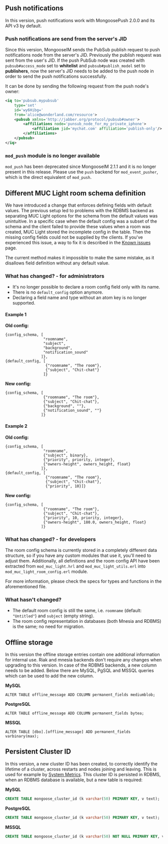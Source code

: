 ## Push notifications

In this version, push notifications work with MongoosePush 2.0.0 and its API v3 by default.

### Push notifications are send from the server's JID

Since this version, MongooseIM sends the PubSub publish request to push notifications node from the server's JID.
Previously the publish request was sent from the user's JID.
If the push PubSub node was created with `pubsub#access_mode` set to **whitelist** and `pubsub#publish_model` set to **publishers**,
now the server's JID needs to be added to the push node in order to send the push notifications successfully.

It can be done by sending the following request from the push node's owner:

```xml
<iq to='pubsub.mypubsub'
    type='set'
    id='wy6Hibg='
    from='alice@wonderland.com/resource'>
	<pubsub xmlns='http://jabber.org/protocol/pubsub#owner'>
		<affiliations node='punsub_node_for_my_private_iphone'>
			<affiliation jid='mychat.com' affiliation='publish-only'/>
		</affiliations>
	</pubsub>
</iq>
```

### `mod_push` module is no longer available

`mod_push` has been deprecated since MongooseIM 2.1.1 and it is no longer present in this release.
Please use the `push` backend for `mod_event_pusher`, which is the direct equivalent of `mod_push`.

## Different MUC Light room schema definition

We have introduced a change that enforces defining fields with default values.
The previous setup led to problems with the RDBMS backend as separating MUC Light options for the schema from the default values was unintuitive.
In a specific case when the default config was a subset of the schema and the client failed to provide these values when a room was created, MUC Light stored the incomplete config in the table.
Then the missing config fields could not be supplied by the clients.
If you've experienced this issue, a way to fix it is described in the [Known issues](../operation-and-maintenance/known-issues.md) page.

The current method makes it impossible to make the same mistake, as it disallows field definition without any default value.

### What has changed? - for administrators

* It's no longer possible to declare a room config field only with its name.
* There is no `default_config` option anymore.
* Declaring a field name and type without an atom key is no longer supported.

#### Example 1

**Old config:**

```
{config_schema, [
                 "roomname",
                 "subject",
                 "background",
                 "notification_sound"
                ]},
{default_config, [
                  {"roomname", "The room"},
                  {"subject", "Chit-chat"}
                 ]}
```

**New config:**

```
{config_schema, [
                 {"roomname", "The room"},
                 {"subject", "Chit-chat"},
                 {"background", ""},
                 {"notification_sound", ""}
                ]}
```

#### Example 2

**Old config:**

```
{config_schema, [
                 "roomname",
                 {"subject", binary},
                 {"priority", priority, integer},
                 {"owners-height", owners_height, float}
                ]},
{default_config, [
                  {"roomname", "The room"},
                  {"subject", "Chit-chat"},
                  {"priority", 10}]}
```

**New config:**

```
{config_schema, [
                 {"roomname", "The room"},
                 {"subject", "Chit-chat"},
                 {"priority", 10, priority, integer},
                 {"owners-height", 180.0, owners_height, float}
                ]}

```

### What has changed? - for developers

The room config schema is currently stored in a completely different data structure, so if you have any custom modules that use it, you'll need to adjust them.
Additionally, all definitions and the room config API have been extracted from `mod_muc_light.hrl` and `mod_muc_light_utils.erl` into `mod_muc_light_room_config.erl` module.

For more information, please check the specs for types and functions in the aforementioned file.

### What hasn't changed?

* The default room config is still the same, i.e. `roomname` (default: `"Untitled"`) and `subject` (empty string).
* The room config representation in databases (both Mnesia and RDBMS) is the same; no need for migration.

## Offline storage

In this version the offline storage entries contain one additional information for internal use.
Riak and mnesia backends don't require any changes when upgrading to this version.
In case of the RDBMS backends, a new column needs to be added.
Below there are MySQL, PgSQL and MSSQL queries which can be used to add the new column.

**MySQL**

```
ALTER TABLE offline_message ADD COLUMN permanent_fields mediumblob;
```

**PostgreSQL**

```
ALTER TABLE offline_message ADD COLUMN permanent_fields bytea;
```

**MSSQL**

```
ALTER TABLE [dbo].[offline_message] ADD permanent_fields varbinary(max);
```

## Persistent Cluster ID

In this version, a new cluster ID has been created, to correctly identify the lifetime of a cluster,
across restarts and nodes joining and leaving. This is used for example by
[System Metrics](../operation-and-maintenance/System-Metrics-Privacy-Policy.md).
This cluster ID is persisted in RDBMS, when an RDBMS database is available, but a new table is
required:

**MySQL**
```sql
CREATE TABLE mongoose_cluster_id (k varchar(50) PRIMARY KEY, v text);
```

**PostgreSQL**
```sql
CREATE TABLE mongoose_cluster_id (k varchar(50) PRIMARY KEY, v text);
```

**MSSQL**
```sql
CREATE TABLE mongoose_cluster_id (k varchar(50) NOT NULL PRIMARY KEY, v text);
```

